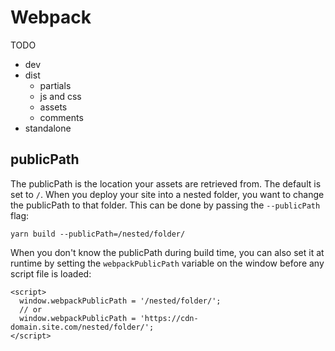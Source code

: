 # Webpack

TODO

* dev
* dist
  * partials
  * js and css
  * assets
  * comments
* standalone


## publicPath

The publicPath is the location your assets are retrieved from. The default is set to `/`.
When you deploy your site into a nested folder, you want to change the publicPath to that folder.
This can be done by passing the `--publicPath` flag:
```
yarn build --publicPath=/nested/folder/
```

When you don't know the publicPath during build time, you can also set it at runtime by setting
the `webpackPublicPath` variable on the window before any script file is loaded:
```
<script>
  window.webpackPublicPath = '/nested/folder/';
  // or
  window.webpackPublicPath = 'https://cdn-domain.site.com/nested/folder/';
</script>
```
